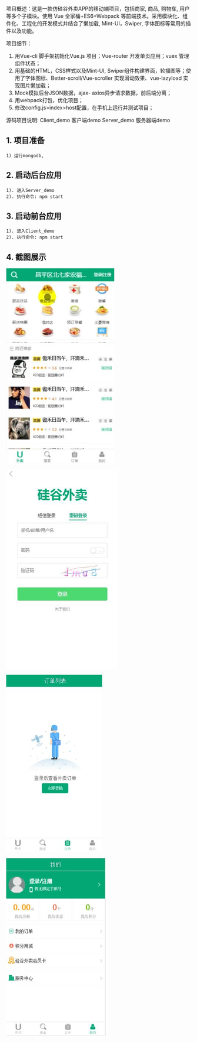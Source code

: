 项目概述：这是一款仿硅谷外卖APP的移动端项目，包括商家, 商品, 购物车, 用户等多个子模块。使用 Vue 全家桶+ES6+Webpack 等前端技术。采用模块化、组件化、工程化的开发模式并结合了懒加载, Mint-UI，Swiper, 字体图标等常用的插件以及功能。

项目细节：
1.	用Vue-cli 脚手架初始化Vue.js 项目；Vue-router 开发单页应用；vuex 管理组件状态；
2.	用基础的HTML，CSS样式以及Mint-UI, Swiper组件构建界面，轮播图等；使用了字体图标、Better-scroll/Vue-scroller 实现滑动效果、vue-lazyload 实现图片懒加载；
3.	Mock模拟后台JSON数据，ajax- axios异步请求数据，前后端分离；
4.	用webpack打包，优化项目；
5.	修改config.js>index>host配置，在手机上运行并测试项目；


源码项目说明:
	Client_demo  客户端demo
	Server_demo  服务器端demo


## 1. 项目准备
	1) 运行mongodb, 
	
## 2. 启动后台应用
	1). 进入Server_demo
	2). 执行命令: npm start

## 3. 启动前台应用
	1). 进入Client_demo
	2). 执行命令: npm start
	
	
## 4. 截图展示
![image](https://github.com/qianggezhenshuai666/Vue-WaiMaiShangChen/blob/master/image/01.JPG)

![image](https://github.com/qianggezhenshuai666/Vue-WaiMaiShangChen/blob/master/image/02.jpg)

![image](https://github.com/qianggezhenshuai666/Vue-WaiMaiShangChen/blob/master/image/03.jpg)

![image](https://github.com/qianggezhenshuai666/Vue-WaiMaiShangChen/blob/master/image/04.jpg)

